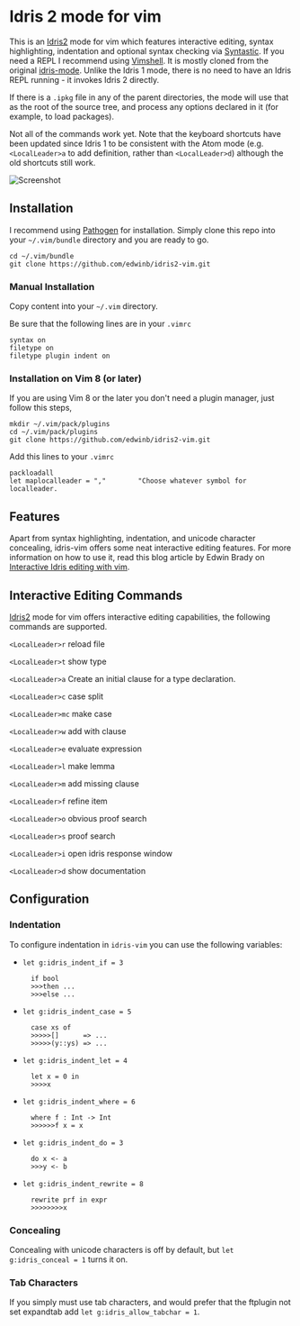 Idris 2 mode for vim
====================

This is an [Idris2][] mode for vim which features interactive editing,
syntax highlighting, indentation and optional syntax checking via
[Syntastic][]. If you need a REPL I recommend using [Vimshell][].
It is mostly cloned from the original [idris-mode][]. Unlike the Idris 1
mode, there is no need to have an Idris REPL running - it invokes Idris 2
directly.

If there is a `.ipkg` file in any of the parent directories, the mode will
use that as the root of the source tree, and process any options declared
in it (for example, to load packages).

Not all of the commands work yet. Note that the keyboard shortcuts have
been updated since Idris 1 to be consistent with the Atom mode (e.g.
`<LocalLeader>a` to add definition, rather than `<LocalLeader>d`) although
the old shortcuts still work.

![Screenshot](http://raichoo.github.io/images/vim.png)

## Installation

I recommend using [Pathogen][] for installation. Simply clone
this repo into your `~/.vim/bundle` directory and you are ready to go.

    cd ~/.vim/bundle
    git clone https://github.com/edwinb/idris2-vim.git

### Manual Installation

Copy content into your `~/.vim` directory.

Be sure that the following lines are in your
`.vimrc`


    syntax on
    filetype on
    filetype plugin indent on
    

### Installation on Vim 8 (or later)  

If you are using Vim 8 or the later you don't need a plugin manager, just follow this steps, 

        
    mkdir ~/.vim/pack/plugins
    cd ~/.vim/pack/plugins
    git clone https://github.com/edwinb/idris2-vim.git
                    
Add this lines to your
 `.vimrc` 
        
       
    packloadall
    let maplocalleader = ","        "Choose whatever symbol for localleader.

## Features

Apart from syntax highlighting, indentation, and unicode character concealing,
idris-vim offers some neat interactive editing features. For more information on
how to use it, read this blog article by Edwin Brady on [Interactive Idris editing with vim][].

## Interactive Editing Commands

[Idris2][] mode for vim offers interactive editing capabilities, the following
commands are supported.

`<LocalLeader>r` reload file

`<LocalLeader>t` show type

`<LocalLeader>a` Create an initial clause for a type declaration.

`<LocalLeader>c` case split

`<LocalLeader>mc` make case

`<LocalLeader>w` add with clause

`<LocalLeader>e` evaluate expression

`<LocalLeader>l` make lemma

`<LocalLeader>m` add missing clause

`<LocalLeader>f` refine item

`<LocalLeader>o` obvious proof search

`<LocalLeader>s` proof search

`<LocalLeader>i` open idris response window

`<LocalLeader>d` show documentation

## Configuration

### Indentation

To configure indentation in `idris-vim` you can use the following variables:

* `let g:idris_indent_if = 3`

        if bool
        >>>then ...
        >>>else ...

* `let g:idris_indent_case = 5`

        case xs of
        >>>>>[]      => ...
        >>>>>(y::ys) => ...

* `let g:idris_indent_let = 4`

        let x = 0 in
        >>>>x

* `let g:idris_indent_where = 6`

        where f : Int -> Int
        >>>>>>f x = x

* `let g:idris_indent_do = 3`

        do x <- a
        >>>y <- b

* `let g:idris_indent_rewrite = 8`

        rewrite prf in expr
        >>>>>>>>x

### Concealing

Concealing with unicode characters is off by default, but `let g:idris_conceal = 1` turns it on.

### Tab Characters

If you simply must use tab characters, and would prefer that the ftplugin not set expandtab add `let g:idris_allow_tabchar = 1`.


[Idris2]: https://github.com/edwinb/Idris2
[Syntastic]: https://github.com/scrooloose/syntastic
[Vimshell]: https://github.com/Shougo/vimshell.vim
[Pathogen]: https://github.com/tpope/vim-pathogen
[idris-mode]: https://github.com/idris-hackers/idris-vim
[Interactive Idris editing with vim]: http://edwinb.wordpress.com/2013/10/28/interactive-idris-editing-with-vim/

